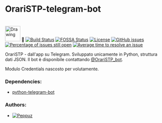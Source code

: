 # OrariSTP-telegram-bot 

<img src="http://195.223.136.172:11080/Orari_STP/pics/icon.png" alt="Drawing" width="50" style="padding-top:20"/>  [![Build Status](https://travis-ci.org/Peppuz/OrariSTP-telegram-bot.svg?branch=master)](https://travis-ci.org/Peppuz/OrariSTP-telegram-bot) [![FOSSA Status](https://app.fossa.io/api/projects/git%2Bhttps%3A%2F%2Fgithub.com%2FPeppuz%2FOrariSTP-bot.svg?type=shield)](https://app.fossa.io/projects/git%2Bhttps%3A%2F%2Fgithub.com%2FPeppuz%2FOrariSTP-bot?ref=badge_shield) [![License](https://img.shields.io/aur/license/yaourt.svg)]() [![GitHub issues](https://img.shields.io/github/issues/Peppuz/OrariSTP-telegram-bot.svg)](https://github.com/Peppuz/OrariSTP-telegram-bot/issues) [![Percentage of issues still open](http://isitmaintained.com/badge/open/Peppuz/OrariSTP-bot.svg)](http://isitmaintained.com/project/Peppuz/OrariSTP-bot "Percentage of issues still open") [![Average time to resolve an issue](http://isitmaintained.com/badge/resolution/Peppuz/OrariSTP-bot.svg)](http://isitmaintained.com/project/Peppuz/OrariSTP-bot "Average time to resolve an issue") 




 
 OrariSTP - dall'app su Telegram. Sviluppato unicamente in Python, struttura dati JSON.
 Il bot è disponibile contattando [@OrariSTP_bot](https://t.me/OrariSTP_bot "Apri su Telegram").
 
 Modulo Credentials nascosto per volutamente.
 
 
### Dependencies: 
 * [python-telegram-bot](https://github.com/python-telegram-bot/python-telegram-bot)

### Authors:
 * [![Peppuz](https://img.shields.io/badge/Telegram-Peppuz-blue.svg)](https://t.me/Peppu)
